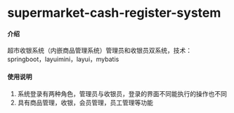 # supermarket-cash-register-system

#### 介绍
超市收银系统（内嵌商品管理系统）管理员和收银员双系统，技术：springboot，layuimini，layui，mybatis


#### 使用说明

1.  系统登录有两种角色，管理员与收银员，登录的界面不同能执行的操作也不同
2.  具有商品管理，收银，会员管理，员工管理等功能


